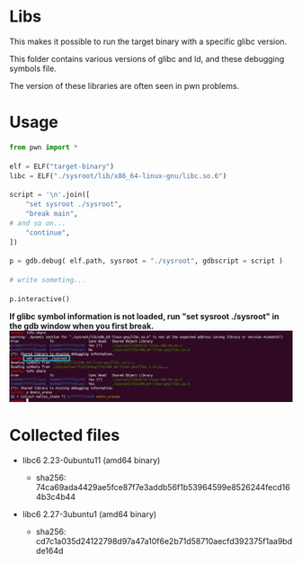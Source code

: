 # Libs

This makes it possible to run the target binary with a specific glibc version.

This folder contains various versions of glibc and ld, and these debugging symbols file.

The version of these libraries are often seen in pwn problems.


# Usage
```python
from pwn import *

elf = ELF("target-binary")
libc = ELF("./sysroot/lib/x86_64-linux-gnu/libc.so.6")

script = '\n'.join([
	"set sysroot ./sysroot",
	"break main",
# and so on...
	"continue",
])

p = gdb.debug( elf.path, sysroot = "./sysroot", gdbscript = script )

# write someting...

p.interactive()
```
**If glibc symbol information is not loaded, run "set sysroot ./sysroot" in the gdb window when you first break.**
![set sysroot ./sysroot](https://raw.githubusercontent.com/pr0xy-t/pwn_writeups/master/libs/sysroot.png "sysroot.png")

# Collected files

* libc6 2.23-0ubuntu11 (amd64 binary)
	* sha256: 74ca69ada4429ae5fce87f7e3addb56f1b53964599e8526244fecd164b3c4b44

* libc6 2.27-3ubuntu1 (amd64 binary)
	* sha256: cd7c1a035d24122798d97a47a10f6e2b71d58710aecfd392375f1aa9bdde164d

